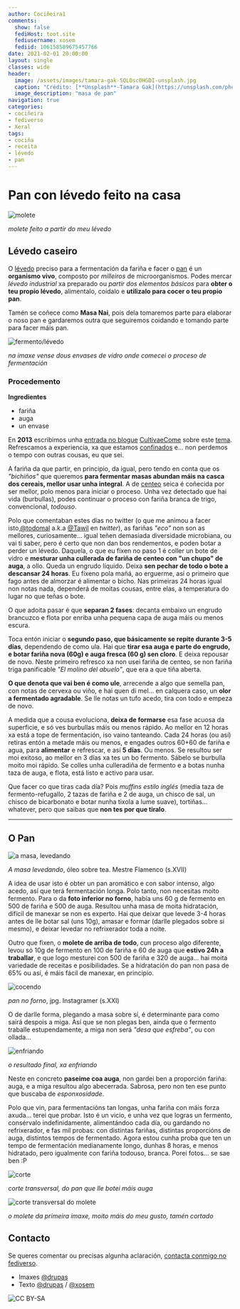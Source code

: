 ```yaml
---
author: Cociñeira1
comments:
  show: false
  fediHost: toot.site
  fediusername: xosem
  fediid: 106158589675457766
date: 2021-02-01 20:00:00
layout: single
classes: wide
header:
  image: /assets/images/tamara-gak-SQLOsc0HGDI-unsplash.jpg
  caption: "Crédito: [**Unsplash**-Tamara Gak](https://unsplash.com/photos/SQLOsc0HGDI)"
  image_description: "masa de pan"
navigation: true
categories:
- cociñeira
- fediverso
- Xeral
tags:
- cociña
- receita
- lévedo
- pan
---
```


# Pan con lévedo feito na casa

![molete](https://i.imgur.com/ZjPZM4u.png)

_molete feito a partir do meu lévedo_

## Lévedo caseiro

O [lévedo](https://academia.gal/dicionario/-/termo/l%C3%A9vedo) preciso para a fermentación da fariña e facer o [pan](https://gl.wikipedia.org/wiki/Pan) é un **organismo vivo**, composto por *milleiros* de microorganismos. Podes mercar *lévedo industrial* xa preparado ou *partir dos elementos básicos* para **obter o teu propio lévedo**, alimentalo, coidalo e **utilizalo para cocer o teu propio pan**.

Tamén se coñece como **Masa Nai**, pois dela tomaremos parte para elaborar o noso pan e gardaremos outra que seguiremos coidando e tomando parte para facer máis pan.

![fermento/lévedo](https://i.imgur.com/zlG9UrC.jpg "dous botes ao inicio do proceso")

*na imaxe vense dous envases de vidro onde comecei o proceso de fermentación*

### Procedemento

**Ingredientes**

* fariña
* auga
* un envase


En **2013** escribimos unha [entrada no blogue][1] [CultivaeCome][2] sobre este [tema][3]. Refrescamos a experiencia, xa que estamos [confinados][4] e... non perdemos o tempo con outras cousas, eu que sei. 

A fariña da que partir, en principio, da igual, pero tendo en conta que os _"bichiños"_ que queremos **para fermentar masas abundan máis na casca dos cereais, mellor usar unha integral**. A de [centeo][5] seica é coñecida por ser mellor, polo menos para iniciar o proceso. Unha vez detectado que hai vida (burbullas), podes continuar o proceso con fariña branca de trigo, convencional, _todouso_. 

Polo que comentaban estes días no twitter (o que me animou a facer isto,[@todomal][7] a.k.a [@Tawil][6] en _twitter_), as fariñas _"eco"_ non son as mellores, curiosamente... igual teñen demasiada diversidade microbiana, ou vai ti saber, pero é certo que non dan bos rendementos, e poden botar a perder un lévedo. Daquela, o que eu fixen no paso 1 é coller un bote de vidro e **mesturar unha cullerada de fariña de centeo con "un chupo" de auga**, a ollo. Queda un engrudo líquido. Deixa **sen pechar de todo o bote a descansar 24 horas**. Eu fíxeno pola mañá, ao erguerme, así o primeiro que fago antes de almorzar é alimentar o bicho. Nas primeiras 24 horas igual non notas nada, dependerá de moitas cousas, entre elas, a temperatura do lugar no que teñas o bote. 

O que adoita pasar é que **separan 2 fases**: decanta embaixo un engrudo brancuzco e flota por enriba unha pequena capa de auga máis ou menos escura. 

Toca entón iniciar o **segundo paso, que básicamente se repite durante 3-5 días**, dependendo de como ula. Hai que **tirar esa auga e parte do engrudo, e botar fariña nova (60g) e auga fresca (60 g) sen cloro**. E deixa repousar de novo. Neste primeiro refresco xa non usei fariña de centeo, se non fariña triga panificable _"El molino del abuelo"_, que era a que tiña aberta. 

**O que denota que vai ben é como ule**, arrecende a algo que semella pan, con notas de cervexa ou viño, e hai quen di mel... en calquera caso, un **olor a fermentado agradable**. Se lle notas un tufo acedo, tira con todo e empeza de novo. 

A medida que a cousa evoluciona, **deixa de formarse** esa fase acuosa da superficie, e só ves burbullas máis ou menos rápido. Ao mellor en 12 horas xa está a tope de fermentación, iso vaino tanteando. Cada  24 horas (ou así) retiras entón a metade máis ou menos, e engades outros 60+60 de fariña e agua, para **alimentar** e refrescar, e así **5 días**. Ou menos. Se resultou ser moi exitoso, ao mellor en 3 días xa tes un bo fermento. Sábelo se burbulla moito moi rápido. Se colles unha culleradiña de fermento e a botas nunha taza de auga, e flota, está listo e activo para usar. 

Que facer co que tiras cada día? Pois _muffins estilo inglés_ (media taza de fermento-refugallo, 2 tazas de fariña e 2 de auga, un chisco de sal, un chisco de bicarbonato e botar nunha tixola a lume suave), tortiñas... whatever, pero que saibas que **non tes por que tiralo**.

* * *

## O Pan


![a masa, levedando](https://i.imgur.com/D6nXITM.jpg "a masa, levedando. A foto lémbrame a algún cadro pintado por algún mestre _flamenco_")

_A masa levedando_, óleo sobre tea. Mestre Flamenco (s.XVII)

A idea de usar isto é obter un pan aromático e con sabor intenso, algo acedo, así que terá fermentación longa. Polo tanto, non necesitas moito fermento. Para o da **foto inferior no forno**, había uns 60 g de fermento en 500 de fariña e 500 de auga. Resultou unha masa de moita hidratación, difícil de manexar se non es experto. Hai que deixar que levede 3-4 horas antes de lle botar sal (uns 10g), amasar e formar (darlle plegados sobre si mesmo), e deixar levedar no refrixerador toda a noite. 

Outro que fixen, o **molete de arriba de todo**, cun proceso algo diferente, levou só 10g de fermento en 100 de fariña e 60 de auga que **estivo 24h a traballar**, e que logo mesturei con 500 de fariña e 320 de auga... hai moita variedade de receitas e posibilidades. Se a hidratación do pan non pasa de 65% ou así, é máis fácil de manexar, en principio.


![cocendo](https://i.imgur.com/FIq6Qlx.jpg "cocendo no forno, ver as pedras abaixo")

*pan no forno*, jpg. Instagramer (s.XXI)


O de darlle forma, plegando a masa sobre sí, é determinante para como sairá despois a miga. Así que se non plegas ben, ainda que o fermento traballe estupendamente, a miga non será _"desa que esfreba"_, ou con ollada...


![enfriando](https://i.imgur.com/Zs4ew2D.jpg "ao sacalo do forno, mentras enfría")

*o resultado final, xa enfriando*


Neste en concreto **paseime coa auga**, non gardei ben a proporción fariña: auga, e a miga resultou algo abecerrada. Sabrosa, pero non ten ese punto que buscaba de _esponxosidade_. 

Polo que vin, para fermentacións tan longas, unha fariña con máis forza axuda... terei que probar. Isto é un vicio, e unha vez que logras un fermento, consérvalo indefinidamente, alimentándoo cada día, ou gardando no refrixerador, e fas mil probas: con distintas fariñas, distintas proporcións de auga, distintos tempos de fermentado. Agora estou cunha proba que ten un tempo de fermentación medianamente longo, dunhas 8 horas, e menos hidratado, pero igualmente con fariña todouso, branca. Porei fotos... se sae ben :P


![corte](https://i.imgur.com/7RuL2R1.jpg "corte transversal")

*corte transversal, do pan que lle botei máis auga*


![corte transversal do molete](https://i.imgur.com/fmG8FOL.png "corte do molete de arriba de todo")

_o molete da primeira imaxe, moito máis do meu gusto, tamén cortado_


## Contacto

Se queres comentar ou precisas algunha aclaración, [contacta conmigo no fediverso][8].


* Imaxes [@drupas][8]
* Texto [@drupas][8] / [@xosem](https://toot.site/@xosem)

![CC BY-SA](https://upload.wikimedia.org/wikipedia/commons/thumb/d/d0/CC-BY-SA_icon.svg/88px-CC-BY-SA_icon.svg.png)

[1]: https://cultivaecome.blogspot.com/2013/06/pan-caseiro-de-masa-madre.html
[2]: https://cultivaecome.blogspot.com
[3]: https://cultivaecome.blogspot.com/search/label/pan
[4]: https://www.nosdiario.gal/tags/coronavirus
[5]: https://gl.wikipedia.org/wiki/Centeo
[6]: https://twitter.com/Tawil
[7]: https://todon.nl/@todomal
[8]: https://red.confederac.io/@drupas
